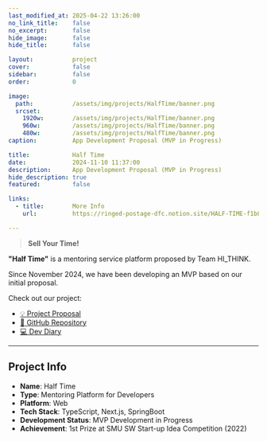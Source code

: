 ```yaml
---
last_modified_at: 2025-04-22 13:26:00
no_link_title:    false
no_excerpt:       false
hide_image:       false
hide_title:       false

layout:           project
cover:            false
sidebar:          false
order:            0

image:
  path:           /assets/img/projects/HalfTime/banner.png
  srcset:
    1920w:        /assets/img/projects/HalfTime/banner.png
    960w:         /assets/img/projects/HalfTime/banner.png
    480w:         /assets/img/projects/HalfTime/banner.png
caption:          App Development Proposal (MVP in Progress)

title:            Half Time
date:             2024-11-10 11:37:00
description:      App Development Proposal (MVP in Progress)
hide_description: true
featured:         false

links:
  - title:        More Info
    url:          https://ringed-postage-dfc.notion.site/HALF-TIME-f1b8e2965c20405b86f7edc228fd0082?pvs=4

---
```


> **Sell Your Time!**

**"Half Time"** is a mentoring service platform proposed by Team HI_THINK.

Since November 2024, we have been developing an MVP based on our initial proposal.

Check out our project:
- [💡 Project Proposal](https://ringed-postage-dfc.notion.site/HALF-TIME-f1b8e2965c20405b86f7edc228fd0082?pvs=4)
- [📎 GitHub Repository](https://github.com/Boongeo)
- [💻 Dev Diary](https://ringed-postage-dfc.notion.site/HALF-TIME-13c13cff75d08013b396edf9efa62636?pvs=4)

---
## Project Info

- **Name**: Half Time
- **Type**: Mentoring Platform for Developers
- **Platform**: Web
- **Tech Stack**: TypeScript, Next.js, SpringBoot
- **Development Status**: MVP Development in Progress
- **Achievement**: 1st Prize at SMU SW Start-up Idea Competition (2022)
